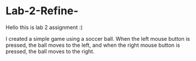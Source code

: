 # Lab-2-Refine-
Hello this is lab 2 assignment :)

I created a simple game using a soccer ball. When the left mouse button is pressed, the ball moves to the left, and when the right mouse button is pressed, the ball moves to the right.
